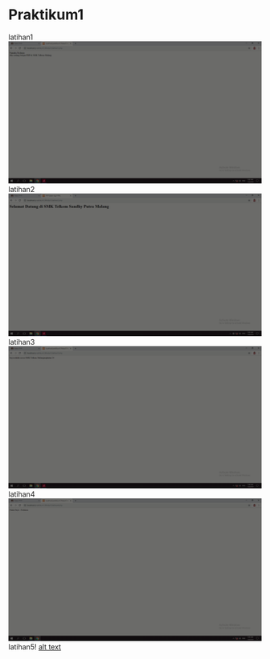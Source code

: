 # Praktikum1

latihan1
![alt text](https://github.com/FirmansyahD/Praktikum1/blob/master/latihan1.PNG)
latihan2
![alt text](https://github.com/FirmansyahD/Praktikum1/blob/master/latihan2.PNG)
latihan3
![alt text](https://github.com/FirmansyahD/Praktikum1/blob/master/latihan3.PNG)
latihan4
![alt text](https://github.com/FirmansyahD/Praktikum1/blob/master/latihan4.PNG)
latihan5!
[alt text](https://github.com/FirmansyahD/Praktikum1/blob/master/latihan5.PNG)
